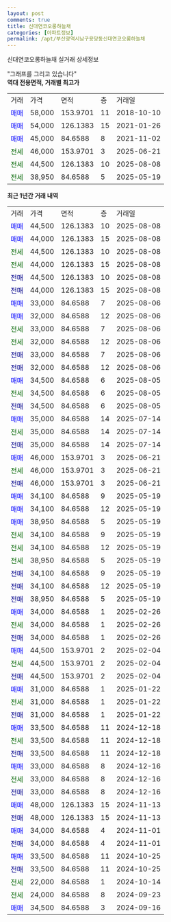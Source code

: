 ```yaml
---
layout: post
comments: true
title: 신대연코오롱하늘채
categories: [아파트정보]
permalink: /apt/부산광역시남구용당동신대연코오롱하늘채
---
```


신대연코오롱하늘채 실거래 상세정보

<script type="text/javascript">
  google.charts.load('current', {'packages':['line', 'corechart']});
  google.charts.setOnLoadCallback(drawChart);

  function drawChart() {
    var data = new google.visualization.DataTable();
    data.addColumn('date', '거래일');
    data.addColumn('number', "매매");
    data.addColumn('number', "전세");
    data.addColumn('number', "전매");

    data.addRows([[new Date(Date.parse("2025-08-08")), 44500, null, null], [new Date(Date.parse("2025-08-08")), 44000, null, null], [new Date(Date.parse("2025-08-08")), null, 44500, null], [new Date(Date.parse("2025-08-08")), null, 44000, null], [new Date(Date.parse("2025-08-08")), null, null, 44500], [new Date(Date.parse("2025-08-08")), null, null, 44000], [new Date(Date.parse("2025-08-06")), 33000, null, null], [new Date(Date.parse("2025-08-06")), 32000, null, null], [new Date(Date.parse("2025-08-06")), null, 33000, null], [new Date(Date.parse("2025-08-06")), null, 32000, null], [new Date(Date.parse("2025-08-06")), null, null, 33000], [new Date(Date.parse("2025-08-06")), null, null, 32000], [new Date(Date.parse("2025-08-05")), 34500, null, null], [new Date(Date.parse("2025-08-05")), null, 34500, null], [new Date(Date.parse("2025-08-05")), null, null, 34500], [new Date(Date.parse("2025-07-14")), 35000, null, null], [new Date(Date.parse("2025-07-14")), null, 35000, null], [new Date(Date.parse("2025-07-14")), null, null, 35000], [new Date(Date.parse("2025-06-21")), 46000, null, null], [new Date(Date.parse("2025-06-21")), null, 46000, null], [new Date(Date.parse("2025-06-21")), null, null, 46000], [new Date(Date.parse("2025-05-19")), 34100, null, null], [new Date(Date.parse("2025-05-19")), 34100, null, null], [new Date(Date.parse("2025-05-19")), 38950, null, null], [new Date(Date.parse("2025-05-19")), null, 34100, null], [new Date(Date.parse("2025-05-19")), null, 34100, null], [new Date(Date.parse("2025-05-19")), null, 38950, null], [new Date(Date.parse("2025-05-19")), null, null, 34100], [new Date(Date.parse("2025-05-19")), null, null, 34100], [new Date(Date.parse("2025-05-19")), null, null, 38950], [new Date(Date.parse("2025-02-26")), 34000, null, null], [new Date(Date.parse("2025-02-26")), null, 34000, null], [new Date(Date.parse("2025-02-26")), null, null, 34000], [new Date(Date.parse("2025-02-04")), 44500, null, null], [new Date(Date.parse("2025-02-04")), null, 44500, null], [new Date(Date.parse("2025-02-04")), null, null, 44500], [new Date(Date.parse("2025-01-22")), 31000, null, null], [new Date(Date.parse("2025-01-22")), null, 31000, null], [new Date(Date.parse("2025-01-22")), null, null, 31000], [new Date(Date.parse("2024-12-18")), 33500, null, null], [new Date(Date.parse("2024-12-18")), null, 33500, null], [new Date(Date.parse("2024-12-18")), null, null, 33500], [new Date(Date.parse("2024-12-16")), 33000, null, null], [new Date(Date.parse("2024-12-16")), null, 33000, null], [new Date(Date.parse("2024-12-16")), null, null, 33000], [new Date(Date.parse("2024-11-13")), 48000, null, null], [new Date(Date.parse("2024-11-13")), null, null, 48000], [new Date(Date.parse("2024-11-01")), 34000, null, null], [new Date(Date.parse("2024-11-01")), null, null, 34000], [new Date(Date.parse("2024-10-25")), 33500, null, null], [new Date(Date.parse("2024-10-25")), null, null, 33500], [new Date(Date.parse("2024-10-14")), null, 22000, null], [new Date(Date.parse("2024-09-23")), null, 24000, null], [new Date(Date.parse("2024-09-16")), 34500, null, null]]);

    var options = {
      hAxis: {
        format: 'yyyy/MM/dd'
      },    
      lineWidth: 0,
      pointsVisible: true,    
      title: '최근 1년간 유형별 실거래가 분포',
      legend: { position: 'bottom' }
    };

    var formatter = new google.visualization.NumberFormat({pattern:'###,###'} );
    formatter.format(data, 1);
    formatter.format(data, 2);
    
    setTimeout(function() {
        var chart = new google.visualization.LineChart(document.getElementById('columnchart_material'));
        chart.draw(data, (options));
        document.getElementById('loading').style.display = 'none';
    }, 200);
  }
</script>


<div id="loading" style="z-index:20; display: block; margin-left: 0px">"그래프를 그리고 있습니다"</div>
<div id="columnchart_material" style="width: 95%; margin-left: 0px; display: block"></div>
<!-- contents start -->
<b>역대 전용면적, 거래별 최고가</b>
<table class="sortable">
    <tr>
      <td>거래</td>
      <td>가격</td>
      <td>면적</td>
      <td>층</td>
      <td>거래일</td>
    </tr>
        <tr>
          <td><a style="color: blue">매매</a></td>
          <td>58,000</td>
          <td>153.9701</td>
          <td>11</td>
          <td>2018-10-10</td>
        </tr>            <tr>
          <td><a style="color: blue">매매</a></td>
          <td>54,000</td>
          <td>126.1383</td>
          <td>15</td>
          <td>2021-01-26</td>
        </tr>            <tr>
          <td><a style="color: blue">매매</a></td>
          <td>45,000</td>
          <td>84.6588</td>
          <td>8</td>
          <td>2021-11-02</td>
        </tr>        
        <tr>
              <td><a style="color: darkgreen">전세</a></td>
              <td>46,000</td>
              <td>153.9701</td>
              <td>3</td>
              <td>2025-06-21</td>
            </tr>            <tr>
              <td><a style="color: darkgreen">전세</a></td>
              <td>44,500</td>
              <td>126.1383</td>
              <td>10</td>
              <td>2025-08-08</td>
            </tr>            <tr>
              <td><a style="color: darkgreen">전세</a></td>
              <td>38,950</td>
              <td>84.6588</td>
              <td>5</td>
              <td>2025-05-19</td>
            </tr>        
    
</table>

<b>최근 1년간 거래 내역</b>

<table class="sortable">
    <tr>
      <td>거래</td>
      <td>가격</td>
      <td>면적</td>
      <td>층</td>
      <td>거래일</td>
    </tr>
    <tr>
      <td><a style="color: blue">매매</a></td>
      <td>44,500</td>
      <td>126.1383</td>
      <td>10</td>
      <td>2025-08-08</td>
    </tr>          <tr>
      <td><a style="color: blue">매매</a></td>
      <td>44,000</td>
      <td>126.1383</td>
      <td>15</td>
      <td>2025-08-08</td>
    </tr>          <tr>
      <td><a style="color: darkgreen">전세</a></td>
      <td>44,500</td>
      <td>126.1383</td>
      <td>10</td>
      <td>2025-08-08</td>
    </tr>          <tr>
      <td><a style="color: darkgreen">전세</a></td>
      <td>44,000</td>
      <td>126.1383</td>
      <td>15</td>
      <td>2025-08-08</td>
    </tr>          <tr>
      <td><a style="color: darkblue">전매</a></td>
      <td>44,500</td>
      <td>126.1383</td>
      <td>10</td>
      <td>2025-08-08</td>
    </tr>          <tr>
      <td><a style="color: darkblue">전매</a></td>
      <td>44,000</td>
      <td>126.1383</td>
      <td>15</td>
      <td>2025-08-08</td>
    </tr>          <tr>
      <td><a style="color: blue">매매</a></td>
      <td>33,000</td>
      <td>84.6588</td>
      <td>7</td>
      <td>2025-08-06</td>
    </tr>          <tr>
      <td><a style="color: blue">매매</a></td>
      <td>32,000</td>
      <td>84.6588</td>
      <td>12</td>
      <td>2025-08-06</td>
    </tr>          <tr>
      <td><a style="color: darkgreen">전세</a></td>
      <td>33,000</td>
      <td>84.6588</td>
      <td>7</td>
      <td>2025-08-06</td>
    </tr>          <tr>
      <td><a style="color: darkgreen">전세</a></td>
      <td>32,000</td>
      <td>84.6588</td>
      <td>12</td>
      <td>2025-08-06</td>
    </tr>          <tr>
      <td><a style="color: darkblue">전매</a></td>
      <td>33,000</td>
      <td>84.6588</td>
      <td>7</td>
      <td>2025-08-06</td>
    </tr>          <tr>
      <td><a style="color: darkblue">전매</a></td>
      <td>32,000</td>
      <td>84.6588</td>
      <td>12</td>
      <td>2025-08-06</td>
    </tr>          <tr>
      <td><a style="color: blue">매매</a></td>
      <td>34,500</td>
      <td>84.6588</td>
      <td>6</td>
      <td>2025-08-05</td>
    </tr>          <tr>
      <td><a style="color: darkgreen">전세</a></td>
      <td>34,500</td>
      <td>84.6588</td>
      <td>6</td>
      <td>2025-08-05</td>
    </tr>          <tr>
      <td><a style="color: darkblue">전매</a></td>
      <td>34,500</td>
      <td>84.6588</td>
      <td>6</td>
      <td>2025-08-05</td>
    </tr>          <tr>
      <td><a style="color: blue">매매</a></td>
      <td>35,000</td>
      <td>84.6588</td>
      <td>14</td>
      <td>2025-07-14</td>
    </tr>          <tr>
      <td><a style="color: darkgreen">전세</a></td>
      <td>35,000</td>
      <td>84.6588</td>
      <td>14</td>
      <td>2025-07-14</td>
    </tr>          <tr>
      <td><a style="color: darkblue">전매</a></td>
      <td>35,000</td>
      <td>84.6588</td>
      <td>14</td>
      <td>2025-07-14</td>
    </tr>          <tr>
      <td><a style="color: blue">매매</a></td>
      <td>46,000</td>
      <td>153.9701</td>
      <td>3</td>
      <td>2025-06-21</td>
    </tr>          <tr>
      <td><a style="color: darkgreen">전세</a></td>
      <td>46,000</td>
      <td>153.9701</td>
      <td>3</td>
      <td>2025-06-21</td>
    </tr>          <tr>
      <td><a style="color: darkblue">전매</a></td>
      <td>46,000</td>
      <td>153.9701</td>
      <td>3</td>
      <td>2025-06-21</td>
    </tr>          <tr>
      <td><a style="color: blue">매매</a></td>
      <td>34,100</td>
      <td>84.6588</td>
      <td>9</td>
      <td>2025-05-19</td>
    </tr>          <tr>
      <td><a style="color: blue">매매</a></td>
      <td>34,100</td>
      <td>84.6588</td>
      <td>12</td>
      <td>2025-05-19</td>
    </tr>          <tr>
      <td><a style="color: blue">매매</a></td>
      <td>38,950</td>
      <td>84.6588</td>
      <td>5</td>
      <td>2025-05-19</td>
    </tr>          <tr>
      <td><a style="color: darkgreen">전세</a></td>
      <td>34,100</td>
      <td>84.6588</td>
      <td>9</td>
      <td>2025-05-19</td>
    </tr>          <tr>
      <td><a style="color: darkgreen">전세</a></td>
      <td>34,100</td>
      <td>84.6588</td>
      <td>12</td>
      <td>2025-05-19</td>
    </tr>          <tr>
      <td><a style="color: darkgreen">전세</a></td>
      <td>38,950</td>
      <td>84.6588</td>
      <td>5</td>
      <td>2025-05-19</td>
    </tr>          <tr>
      <td><a style="color: darkblue">전매</a></td>
      <td>34,100</td>
      <td>84.6588</td>
      <td>9</td>
      <td>2025-05-19</td>
    </tr>          <tr>
      <td><a style="color: darkblue">전매</a></td>
      <td>34,100</td>
      <td>84.6588</td>
      <td>12</td>
      <td>2025-05-19</td>
    </tr>          <tr>
      <td><a style="color: darkblue">전매</a></td>
      <td>38,950</td>
      <td>84.6588</td>
      <td>5</td>
      <td>2025-05-19</td>
    </tr>          <tr>
      <td><a style="color: blue">매매</a></td>
      <td>34,000</td>
      <td>84.6588</td>
      <td>1</td>
      <td>2025-02-26</td>
    </tr>          <tr>
      <td><a style="color: darkgreen">전세</a></td>
      <td>34,000</td>
      <td>84.6588</td>
      <td>1</td>
      <td>2025-02-26</td>
    </tr>          <tr>
      <td><a style="color: darkblue">전매</a></td>
      <td>34,000</td>
      <td>84.6588</td>
      <td>1</td>
      <td>2025-02-26</td>
    </tr>          <tr>
      <td><a style="color: blue">매매</a></td>
      <td>44,500</td>
      <td>153.9701</td>
      <td>2</td>
      <td>2025-02-04</td>
    </tr>          <tr>
      <td><a style="color: darkgreen">전세</a></td>
      <td>44,500</td>
      <td>153.9701</td>
      <td>2</td>
      <td>2025-02-04</td>
    </tr>          <tr>
      <td><a style="color: darkblue">전매</a></td>
      <td>44,500</td>
      <td>153.9701</td>
      <td>2</td>
      <td>2025-02-04</td>
    </tr>          <tr>
      <td><a style="color: blue">매매</a></td>
      <td>31,000</td>
      <td>84.6588</td>
      <td>1</td>
      <td>2025-01-22</td>
    </tr>          <tr>
      <td><a style="color: darkgreen">전세</a></td>
      <td>31,000</td>
      <td>84.6588</td>
      <td>1</td>
      <td>2025-01-22</td>
    </tr>          <tr>
      <td><a style="color: darkblue">전매</a></td>
      <td>31,000</td>
      <td>84.6588</td>
      <td>1</td>
      <td>2025-01-22</td>
    </tr>          <tr>
      <td><a style="color: blue">매매</a></td>
      <td>33,500</td>
      <td>84.6588</td>
      <td>11</td>
      <td>2024-12-18</td>
    </tr>          <tr>
      <td><a style="color: darkgreen">전세</a></td>
      <td>33,500</td>
      <td>84.6588</td>
      <td>11</td>
      <td>2024-12-18</td>
    </tr>          <tr>
      <td><a style="color: darkblue">전매</a></td>
      <td>33,500</td>
      <td>84.6588</td>
      <td>11</td>
      <td>2024-12-18</td>
    </tr>          <tr>
      <td><a style="color: blue">매매</a></td>
      <td>33,000</td>
      <td>84.6588</td>
      <td>8</td>
      <td>2024-12-16</td>
    </tr>          <tr>
      <td><a style="color: darkgreen">전세</a></td>
      <td>33,000</td>
      <td>84.6588</td>
      <td>8</td>
      <td>2024-12-16</td>
    </tr>          <tr>
      <td><a style="color: darkblue">전매</a></td>
      <td>33,000</td>
      <td>84.6588</td>
      <td>8</td>
      <td>2024-12-16</td>
    </tr>          <tr>
      <td><a style="color: blue">매매</a></td>
      <td>48,000</td>
      <td>126.1383</td>
      <td>15</td>
      <td>2024-11-13</td>
    </tr>          <tr>
      <td><a style="color: darkblue">전매</a></td>
      <td>48,000</td>
      <td>126.1383</td>
      <td>15</td>
      <td>2024-11-13</td>
    </tr>          <tr>
      <td><a style="color: blue">매매</a></td>
      <td>34,000</td>
      <td>84.6588</td>
      <td>4</td>
      <td>2024-11-01</td>
    </tr>          <tr>
      <td><a style="color: darkblue">전매</a></td>
      <td>34,000</td>
      <td>84.6588</td>
      <td>4</td>
      <td>2024-11-01</td>
    </tr>          <tr>
      <td><a style="color: blue">매매</a></td>
      <td>33,500</td>
      <td>84.6588</td>
      <td>11</td>
      <td>2024-10-25</td>
    </tr>          <tr>
      <td><a style="color: darkblue">전매</a></td>
      <td>33,500</td>
      <td>84.6588</td>
      <td>11</td>
      <td>2024-10-25</td>
    </tr>          <tr>
      <td><a style="color: darkgreen">전세</a></td>
      <td>22,000</td>
      <td>84.6588</td>
      <td>1</td>
      <td>2024-10-14</td>
    </tr>          <tr>
      <td><a style="color: darkgreen">전세</a></td>
      <td>24,000</td>
      <td>84.6588</td>
      <td>8</td>
      <td>2024-09-23</td>
    </tr>          <tr>
      <td><a style="color: blue">매매</a></td>
      <td>34,500</td>
      <td>84.6588</td>
      <td>3</td>
      <td>2024-09-16</td>
    </tr>      </table>
<!-- contents end -->    

